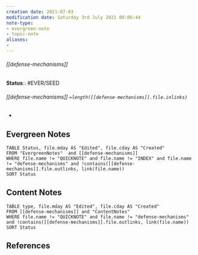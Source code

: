 ```yaml
---
creation date: 2021-07-03
modification date: Saturday 3rd July 2021 00:06:44
note-type: 
- evergreen-note
- topic-note
aliases:
- 
---
```

 
###### [[defense-mechanisms]]



**Status**:: #EVER/SEED
###### [[defense-mechanisms]] `=length([[defense-mechanisms]].file.inlinks)` 

- 


## Evergreen Notes
```dataview
TABLE Status, file.mday AS "Edited", file.cday AS "Created"
FROM "EvergreenNotes"  and [[defense-mechanisms]]
WHERE file.name != "QUICKNOTE" and file.name != "INDEX" and file.name != "defense-mechanisms" and !contains([[defense-mechanisms]].file.outlinks, link(file.name))
SORT Status
```
## Content Notes
```dataview
TABLE type, file.mday AS "Edited", file.cday AS "Created"
FROM [[defense-mechanisms]] and "ContentNotes"
WHERE file.name != "QUICKNOTE" and file.name != "defense-mechanisms" and !contains([[defense-mechanisms]].file.outlinks, link(file.name))
SORT Status
```

## References